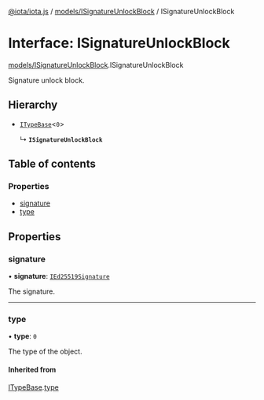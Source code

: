 [@iota/iota.js](../README.md) / [models/ISignatureUnlockBlock](../modules/models_ISignatureUnlockBlock.md) / ISignatureUnlockBlock

# Interface: ISignatureUnlockBlock

[models/ISignatureUnlockBlock](../modules/models_ISignatureUnlockBlock.md).ISignatureUnlockBlock

Signature unlock block.

## Hierarchy

- [`ITypeBase`](models_ITypeBase.ITypeBase.md)<``0``\>

  ↳ **`ISignatureUnlockBlock`**

## Table of contents

### Properties

- [signature](models_ISignatureUnlockBlock.ISignatureUnlockBlock.md#signature)
- [type](models_ISignatureUnlockBlock.ISignatureUnlockBlock.md#type)

## Properties

### signature

• **signature**: [`IEd25519Signature`](models_IEd25519Signature.IEd25519Signature.md)

The signature.

___

### type

• **type**: ``0``

The type of the object.

#### Inherited from

[ITypeBase](models_ITypeBase.ITypeBase.md).[type](models_ITypeBase.ITypeBase.md#type)
